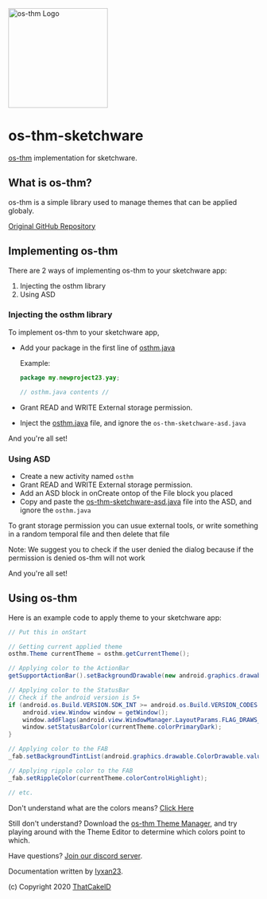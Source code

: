 <img src="https://thatcakeid.com/assets/images/osthmlogo.png" alt="os-thm Logo" width="200"/>

# os-thm-sketchware
[os-thm](https://github.com/ThatCakeID/os-thm-android) implementation for sketchware.

## What is os-thm?
os-thm is a simple library used to manage themes that can be applied globaly.

[Original GitHub Repository](https://github.com/ThatCakeID/os-thm-android)

## Implementing os-thm
There are 2 ways of implementing os-thm to your sketchware app:

1. Injecting the osthm library
2. Using ASD

### Injecting the osthm library
To implement os-thm to your sketchware app,
 - Add your package in the first line of [osthm.java](https://github.com/ThatCakeID/os-thm-sketchware/blob/master/osthm.java)
 
   Example:
   ```java
   package my.newproject23.yay;
   
   // osthm.java contents //
   ```
 
 - Grant READ and WRITE External storage permission.
 - Inject the [osthm.java](https://github.com/ThatCakeID/os-thm-sketchware/blob/master/osthm.java) file, and ignore the `os-thm-sketchware-asd.java`

And you're all set!


### Using ASD
 - Create a new activity named `osthm`
 - Grant READ and WRITE External storage permission. 
 - Add an ASD block in onCreate ontop of the File block you placed
 - Copy and paste the [os-thm-sketchware-asd.java](https://github.com/ThatCakeID/os-thm-sketchware/blob/master/os-thm-sketchware-asd.java) file into the ASD, and ignore the `osthm.java`
 
To grant storage permission you can usue external tools, or write something in a random temporal file and then delete that file

Note: We suggest you to check if the user denied the dialog because if the permission is denied os-thm will not work
 
And you're all set!

## Using os-thm
Here is an example code to apply theme to your sketchware app:
```java
// Put this in onStart

// Getting current applied theme
osthm.Theme currentTheme = osthm.getCurrentTheme();

// Applying color to the ActionBar
getSupportActionBar().setBackgroundDrawable(new android.graphics.drawable.ColorDrawable(currentTheme.colorPrimary));

// Applying color to the StatusBar
// Check if the android version is 5+
if (android.os.Build.VERSION.SDK_INT >= android.os.Build.VERSION_CODES.LOLLIPOP) {
    android.view.Window window = getWindow();
    window.addFlags(android.view.WindowManager.LayoutParams.FLAG_DRAWS_SYSTEM_BAR_BACKGROUNDS);
    window.setStatusBarColor(currentTheme.colorPrimaryDark);
}

// Applying color to the FAB
_fab.setBackgroundTintList(android.graphics.drawable.ColorDrawable.valueOf(currentTheme.colorAccent));

// Applying ripple color to the FAB
_fab.setRippleColor(currentTheme.colorControlHighlight);

// etc.
```

Don't understand what are the colors means? [Click Here](https://github.com/ThatCakeID/os-thm-android#colors-meanings)

Still don't understand? Download the [os-thm Theme Manager](https://github.com/ThatCakeID/os-thm-android/releases/latest), and try playing around with the Theme Editor to determine which colors point to which.

Have questions? [Join our discord server](https://discord.gg/9xCpW8E).

Documentation written by [Iyxan23](https://github.com/Iyxan23).

(c) Copyright 2020 [ThatCakeID](https://github.com/ThatCakeID)

